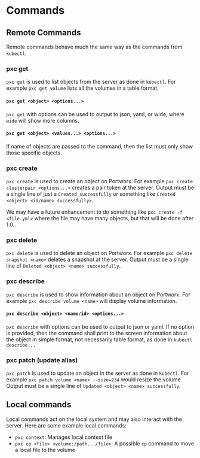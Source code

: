 # Commands

## Remote Commands
Remote commands behave much the same way as the commands from `kubectl`.

### pxc get
`pxc get` is used to list objects from the server as done in `kubectl`. For example `pxc get volume` lists all the volumes in a table format.

#### `pxc get <object> <options...>`
`pxc get` with options can be used to output to json, yaml, or wide, where `wide` will show more columns.

#### `pxc get <object> <values...> <options...>`
If name of objects are passed to the command, then the list must only show those specific objects.

### pxc create
`pxc create` is used to create an object on Portworx. For example `pxc create clusterpair <options...>` creates a pair token at the server. Output must be a single line of just a `Created successfully` or something like `Created <object> <id/name> successfully>`.

We may have a future enhancement to do something like `pxc create -f <file.yml>` where the file may have many objects, but that will be done after 1.0.

### pxc delete
`pxc delete` is used to delete an object on Portworx. For example `pxc delete snapshot <name>` deletes a snapshot at the server. Output must be a single line of `Deleted <object> <name> successfully`.

### pxc describe
`pxc describe` is used to show information about an object on Portworx. For example `pxc describe volume <name>` will display volume information.

#### `pxc describe <object> <name/id> <options...>`
`pxc describe` with options can be used to output to json or yaml. If no option is provided, then the command shall print to the screen information about the object in simple format, not necessarily table format, as done in `kubectl describe...`

### pxc patch (update alias)
`pxc patch` is used to update an object in the server as done in `kubectl`. For example `pxc patch volume <name> --size=234` would resize the volume. Output must be a single line of `Updated <object> <name> successfully`.

## Local commands
Local commands act on the local system and may also interact with the server. Here are some example local commands:

* `pxc context`: Manages local context file
* `pxc cp <file> <volume:/path.../file>`: A possible `cp` command to move a local file to the volume